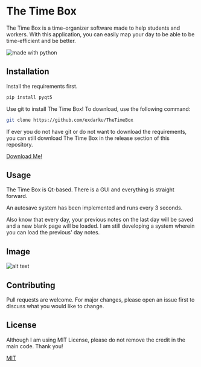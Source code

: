 # The Time Box

The Time Box is a time-organizer software made to help students and workers. With this application, you can easily map your day to be able to be time-efficient and be better.

<img src="https://img.shields.io/badge/made%20with-python-blue.svg?style=flat-square" alt="made with python">

## Installation

Install the requirements first.
```bash
pip install pyqt5
```

Use git to install The Time Box! To download, use the following command:

```bash
git clone https://github.com/exdarku/TheTimeBox
```

If ever you do not have git or do not want to download the requirements, you can still download The Time Box in the release section of this repository.

[Download Me!](https://github.com/exdarku/TheTimeBox/releases)



## Usage

The Time Box is Qt-based. There is a GUI and everything is straight forward. 

An autosave system has been implemented and runs every 3 seconds.

Also know that every day, your previous notes on the last day will be saved and a new blank page will be loaded. I am still developing a system wherein you can load the previous' day notes.

## Image

![alt text](https://laurencelesmoras.dev/images/external_resource/ttb.JPG "Screenshot")

## Contributing
Pull requests are welcome. For major changes, please open an issue first to discuss what you would like to change.
## License
Although I am using MIT License, please do not remove the credit in the main code. Thank you!

[MIT](https://choosealicense.com/licenses/mit/)
